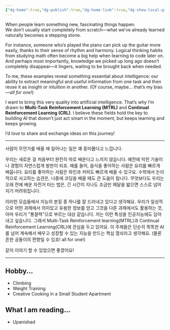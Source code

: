 ```yaml
---
{"dg-home":true,"dg-publish":true,"dg-home-link":true,"dg-show-local-graph":true,"dg-show-backlinks":true,"dg-show-toc":true,"dg-show-inline-title":true,"dg-enable-search":true,"dg-show-file-tree":true,"dg-link-preview":true,"dg-show-tags":true,"dg-pass-frontmatter":true,"permalink":"/main/","tags":["gardenEntry"],"dgHomeLink":true,"dgPassFrontmatter":true,"dgShowBacklinks":true,"dgShowLocalGraph":true,"dgShowInlineTitle":true,"dgShowFileTree":true,"dgEnableSearch":true,"dgShowToc":true,"dgLinkPreview":true,"dgShowTags":true}
---
```


When people learn something new, fascinating things happen.  
We don’t usually start completely from scratch—what we’ve already learned naturally becomes a stepping stone.

For instance, someone who’s played the piano can pick up the guitar more easily, thanks to their sense of rhythm and harmony. Logical thinking habits from studying math often become a big help when learning to code later on. And perhaps most importantly, knowledge we picked up long ago doesn’t completely disappear—it lingers, waiting to be brought back when needed.

To me, these examples reveal something essential about intelligence: our ability to extract meaningful and useful information from one task and then reuse it as insight or intuition in another. (Of course, maybe... that’s my bias—_all for one!_)

I want to bring this very quality into artificial intelligence. That’s why I’m drawn to **Multi-Task Reinforcement Learning (MTRL)** and **Continual Reinforcement Learning (CRL)**. I believe these fields hold the key to building AI that doesn’t just act smart in the moment, but keeps learning and keeps growing.

I’d love to share and exchange ideas on this journey!

---
사람이 무언가를 배울 때 일어나는 일은 꽤 흥미롭다고 느낍니다. 

우리는 새로운 걸 처음부터 완전히 따로 배운다고 느끼지 않습니다. 예전에 익힌 기술이나 경험이 자연스럽게 발판이 되죠. 예를 들어, 음식을 좋아하는 사람은 요리를 빠르게 배웁니다. 요리를 좋아하는 사람은 와인과 커피도 빠르게 배울 수 있구요. 수학에서 논리적으로 사고하는 습관은, 나중에 코딩을 배울 때도 큰 도움이 됩니다. 무엇보다도 우리는 오래 전에 배운 자전거 타는 법은, 긴 시간이 지나도 조금만 페달을 밟으면 스스로 넘어지기 어려워집니다.

이러한 모습들에서 지능의 본질 중 하나를 잘 드러내고 있다고 생각해요. 우리가 일상적으로 어떤 과제에서 의미있고 유용한 정보를 얻고 그것을 다른 과제에서도 활용하는 것, 아마 우리가 "통찰력"으로 부르는 대상 같습니다. 저는 이런 특성을 인공지능에도 담아내고 싶습니다. 그래서 Multi-Task Reinforcement learning(MTRL)과 Continual Reinforcement Learning(CRL)에 관심을 두고 있어요. 이 주제들은 단순히 똑똑한 AI를 넘어 계속해서 배우고 성장할 수 있는 지능을 만드는 핵심 열쇠라고 생각해요. (물론 흔한 공돌이의 편향일 수 있죠! all for one!) 

같이 이야기 할 수 있었으면 좋겠어요!






---
## Hobby...
- Climbing
- Weight Training
- Creative Cooking in a Small Student Apartment

## What I am reading...
- Upanishad